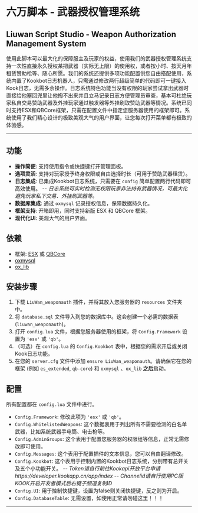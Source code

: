 # 六万脚本 - 武器授权管理系统
## Liuwan Script Studio - Weapon Authorization Management System

 使用此脚本可以最大化的保障服主及玩家的权益，使用我们的武器授权管理系统支持一次性直接永久授权某把武器（实际无上限）的使用权，或者按小时、按天月年租赁赞助枪等、随心所愿。我们的系统还提供多项功能配置供您自由搭配使用，系统内置了Kookbot日志机器人，只需通过修改两行超级简单的代码即可一键接入Kook日志，无需多余操作。日志系统特色功能当没有权限的玩家尝试拿出武器时直接给他塞回兜里让他掏不出来并且立马记录日志方便管理员审查，基本可杜绝玩家私自交易赞助武器及外挂玩家通过触发器等外挂刷取赞助武器等情况。系统已同时支持ESX和QBCore框架，只需在配置文件中指定您服务器使用的框架即可。系统使用了我们精心设计的极致美观大气的用户界面，让您每次打开菜单都有极致的体验感。

---


## 功能

-   **操作简便**: 支持使用指令或快捷键打开管理面板。
-   **选项灵活**: 支持对玩家授予终身权限或自由选择时长（可用于赞助武器租赁）。
-   **日志集成**: 已集成Kookbot日志系统，只需要在 `config` 简单配置两行代码即可高效使用。
--   *日志系统可实时检测无权限玩家非法持有武器情况，可最大化避免玩家私下交易、外挂刷武器等。*
-   **数据库集成**: 通过 `oxmysql` 记录授权信息，保障数据持久化。
-   **框架支持**: 开箱即用，同时支持新版 ESX 和 QBCore 框架。
-   **现代化UI**: 美观大气的用户界面。

## 依赖

-   框架: [ESX](https://github.com/es-extended/es_extended) 或 [QBCore](https://github.com/qbcore-framework/qb-core)
-   [oxmysql](https://github.com/overextended/oxmysql)
-   [ox_lib](https://github.com/overextended/ox_lib)

## 安装步骤

1.  下载 `LiuWan_weaponauth` 插件，并将其放入您服务器的 `resources` 文件夹中。
2.  将 `database.sql` 文件导入到您的数据库中。这会创建一个必需的数据表 (`liuwan_weaponauth`)。
3.  打开 `config.lua` 文件，根据您服务器使用的框架，将 `Config.Framework` 设置为 `'esx'` 或 `'qb'`。
4.  （可选）在 `config.lua` 的 `Config.Kookbot` 表中，根据您的需求开启或关闭Kook日志功能。
5.  在您的 `server.cfg` 文件中添加 `ensure LiuWan_weaponauth`。请确保它在您的框架 (例如 `es_extended`, `qb-core`) 和 `oxmysql` 、`ox_lib` **之后**启动。

## 配置

所有配置都在 `config.lua` 文件中进行。

-   `Config.Framework`: 修改此项为 `'esx'` 或 `'qb'`。
-   `Config.WhitelistedWeapons`: 这个数据表用于列出所有不需要检测的白名单武器，比如系统武器手电筒、电击枪等。
-   `Config.AdminGroups`: 这个表用于配置您服务器的权限组等信息，正常无需修改即可使用。
-   `Config.Messages`: 这个表用于配置插件的文本信息，您可以自由翻译修改。
-   `Config.Kookbot`: 这个表用于控制内置的Kookbot日志系统，分别带有总开关及五个小功能开关。
--  *Token请自行前往Kookapi开放平台申请https://developer.kookapp.cn/app/index*
--  *Channelid请自行使用PC版KOOK开启开发者模式后右键子频道复制ID*
-   `Config.UI`: 用于控制快捷键，设置为false则关闭快捷键，反之则为开启。
-   `Config.DatabaseTable`: 无需设置，如使用正常请勿碰这里！！！

---
